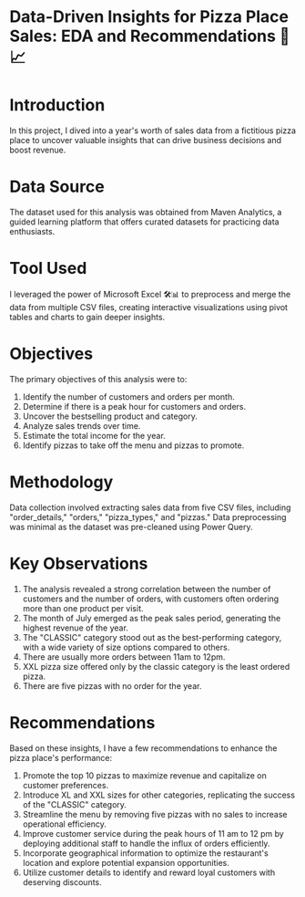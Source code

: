 # Data-Driven Insights for Pizza Place Sales: EDA and Recommendations 🍕📈

# Introduction
In this project, I dived into a year's worth of sales data from a fictitious pizza place to uncover valuable insights that can drive business decisions and boost revenue. 

# Data Source
The dataset used for this analysis was obtained from Maven Analytics, a guided learning platform that offers curated datasets for practicing data enthusiasts.

# Tool Used
I leveraged the power of Microsoft Excel 🛠️📊 to preprocess and merge the data from multiple CSV files, creating interactive visualizations using pivot tables and charts to gain deeper insights.

# Objectives
The primary objectives of this analysis were to:

1. Identify the number of customers and orders per month.
2. Determine if there is a peak hour for customers and orders.
3. Uncover the bestselling product and category.
4. Analyze sales trends over time.
5. Estimate the total income for the year.
6. Identify pizzas to take off the menu and pizzas to promote.

# Methodology
Data collection involved extracting sales data from five CSV files, including "order_details," "orders," "pizza_types," and "pizzas." Data preprocessing was minimal as the dataset was pre-cleaned using Power Query.

# Key Observations
1. The analysis revealed a strong correlation between the number of customers and the number of orders, with customers often ordering more than one product per visit.
2. The month of July emerged as the peak sales period, generating the highest revenue of the year.
3. The "CLASSIC" category stood out as the best-performing category, with a wide variety of size options compared to others.
4. There are usually more orders between 11am to 12pm.
5. XXL pizza size offered only by the classic category is the least ordered pizza.
6. There are five pizzas with no order for the year.

# Recommendations
Based on these insights, I have a few recommendations to enhance the pizza place's performance:

1. Promote the top 10 pizzas to maximize revenue and capitalize on customer preferences.
2. Introduce XL and XXL sizes for other categories, replicating the success of the "CLASSIC" category.
3. Streamline the menu by removing five pizzas with no sales to increase operational efficiency.
4. Improve customer service during the peak hours of 11 am to 12 pm by deploying additional staff to handle the influx of orders efficiently.
5. Incorporate geographical information to optimize the restaurant's location and explore potential expansion opportunities.
6. Utilize customer details to identify and reward loyal customers with deserving discounts.
